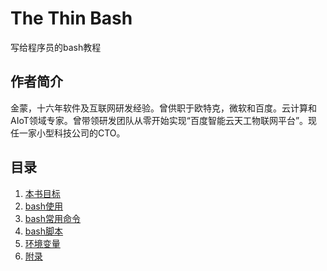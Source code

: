 # The Thin Bash
写给程序员的bash教程

## 作者简介
金蒙，十六年软件及互联网研发经验。曾供职于欧特克，微软和百度。云计算和AIoT领域专家。曾带领研发团队从零开始实现“百度智能云天工物联网平台”。现任一家小型科技公司的CTO。

## 目录
1. [本书目标](lesson0.md)
1. [bash使用](lesson1.md)
1. [bash常用命令](lesson2.md)
1. [bash脚本](lesson3.md)
1. [环境变量](lesson4.md)
1. [附录](appendix.md)
